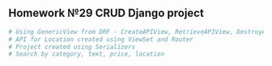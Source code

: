 ## Homework №29 CRUD Django project 
```sh
# Using GenericView from DRF - CreateAPIView, RetrieveAPIView, DestroyAPIView, ListAPIView, UpdateAPIView
# API for Location created using ViewSet and Router
# Project created using Serializers
# Search by category, text, price, location
```